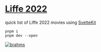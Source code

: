 # [Liffe 2022](https://liffe2022.vercel.app/)
quick list of Liffe 2022 movies using [SvelteKit](https://kit.svelte.dev/)

```
pnpm i
pnpm dev --open
```


[![brahms](https://github-readme-stats.vercel.app/api/pin/?username=patrik64&repo=liffe2022&theme=dark
)](https://liffe2022.vercel.app/)
